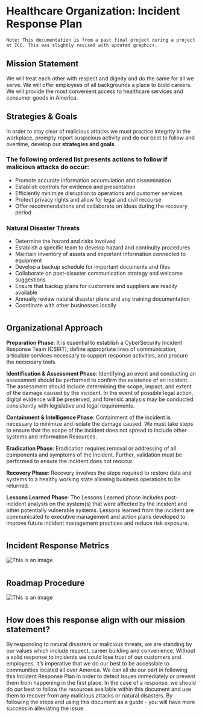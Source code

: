 
# Healthcare Organization: Incident Response Plan
    Note: This documentation is from a past final project during a project at TCC. This was slightly revised with updated graphics.
## Mission Statement
We will treat each other with respect and dignity and do the same for all we serve. We will offer employees of all backgrounds a place to build careers. We will provide the most convenient access to healthcare services and consumer goods in America.
## Strategies & Goals
In order to stay clear of malicious attacks we must practice integrity in the workplace, prompty report suspicious activity and do our best to follow and overtime, develop our **strategies and goals**.

### The following ordered list presents actions to follow if malicious attacks do occur:
    
* Promote accurate information accumulation and dissemination
* Establish controls for evidence and presentation
* Efficiently minimize disruption to operations and customer services
* Protect privacy rights and allow for legal and civil recourse
* Offer recommendations and collaborate on ideas during the recovery period

### Natural Disaster Threats

* Determine the hazard and risks involved
* Establish a specific team to develop hazard and continuity procedures
* Maintain inventory of assets and important information connected to equipment
* Develop a backup schedule for important documents and files
* Collaborate on post-disaster communication strategy and welcome suggestions
* Ensure that backup plans for customers and suppliers are readily available
* Annually review natural disaster plans and any training documentation
* Coordinate with other businesses locally
#

## Organizational Approach

**Preparation Phase**: It is essential to establish a CyberSecurity Incident Response Team (CSIRT), define appropriate lines of communication, articulate services necessary to support response activities, and procure the necessary tools.

**Identification & Assessment Phase**: Identifying an event and conducting an assessment should be performed to confirm the existence of an incident. The assessment should include determining the scope, impact, and extent of the damage caused by the incident. In the event of possible legal action, digital evidence will be preserved, and forensic analysis may be conducted consistently with legislative and legal requirements.

**Containment & Intelligence Phase**: Containment of the incident is necessary to minimize and isolate the damage caused. We must take steps to ensure that the scope of the incident does not spread to include other systems and Information Resources.

**Eradication Phase**: Eradication requires removal or addressing of all components and symptoms of the incident. Further, validation must be performed to ensure the incident does not reoccur. 

**Recovery Phase**: Recovery involves the steps required to restore data and systems to a healthy working state allowing business operations to be returned.

**Lessons Learned Phase**: The Lessons Learned phase includes post-incident analysis on the system(s) that were affected by the incident and other potentially vulnerable systems. Lessons learned from the incident are communicated to executive management and action plans developed to improve future incident management practices and reduce risk exposure.
#

## Incident Response Metrics


![This is an image](https://svgshare.com/i/gHG.svg)

#

## Roadmap Procedure

![This is an image](https://svgshare.com/i/gGz.svg)
#

## How does this response align with our mission statement?

By responding to natural disasters or malicious threats, we are standing by our values which include respect, career building and convenience. Without a solid response to incidents we could lose trust of our customers and employees. It’s imperative that we do our best to be accessible to communities located all over America. We can all do our part in following this Incident Response Plan in order to detect issues immediately or prevent them from happening in the first place. In the case of a response, we should do our best to follow the resources available within this document and use them to recover from any malicious attacks or natural disasters. By following the steps and using this document as a guide - you will have more success in alleviating the issue.

#
